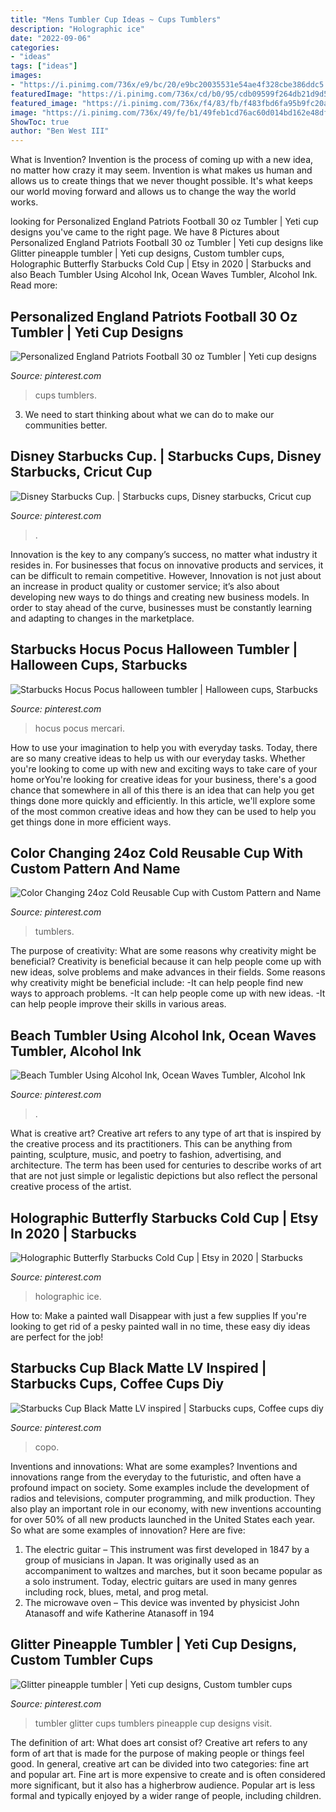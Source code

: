 ```yaml
---
title: "Mens Tumbler Cup Ideas ~ Cups Tumblers"
description: "Holographic ice"
date: "2022-09-06"
categories:
- "ideas"
tags: ["ideas"]
images:
- "https://i.pinimg.com/736x/e9/bc/20/e9bc20035531e54ae4f328cbe386ddc5.jpg"
featuredImage: "https://i.pinimg.com/736x/cd/b0/95/cdb09599f264db21d9d5f0ae2101cf85.jpg"
featured_image: "https://i.pinimg.com/736x/f4/83/fb/f483fbd6fa95b9fc20a13c47021f9f2c.jpg"
image: "https://i.pinimg.com/736x/49/fe/b1/49feb1cd76ac60d014bd162e48dff4b3.jpg"
ShowToc: true
author: "Ben West III"
---
```



What is Invention?
Invention is the process of coming up with a new idea, no matter how crazy it may seem. Invention is what makes us human and allows us to create things that we never thought possible. It's what keeps our world moving forward and allows us to change the way the world works.

	

		
looking for Personalized England Patriots Football 30 oz Tumbler | Yeti cup designs you've came to the right page. We have 8 Pictures about Personalized England Patriots Football 30 oz Tumbler | Yeti cup designs like Glitter pineapple tumbler | Yeti cup designs, Custom tumbler cups, Holographic Butterfly Starbucks Cold Cup | Etsy in 2020 | Starbucks and also Beach Tumbler Using Alcohol Ink, Ocean Waves Tumbler, Alcohol Ink. Read more:
		
    
## Personalized England Patriots Football 30 Oz Tumbler | Yeti Cup Designs

<img loading=lazy src="https://i.pinimg.com/736x/92/c0/cf/92c0cfd730c64a1cc1f6ed25aaa2916b.jpg" onerror="this.onerror=null;this.src='https://tse4.mm.bing.net/th?id=OIP.AceRLis12dIM3x8hxlCSkAHaHa&amp;pid=15.1';" alt="Personalized England Patriots Football 30 oz Tumbler | Yeti cup designs">

_Source: pinterest.com_

>cups tumblers. 

	

3. We need to start thinking about what we can do to make our communities better.

    
## Disney Starbucks Cup. | Starbucks Cups, Disney Starbucks, Cricut Cup

<img loading=lazy src="https://i.pinimg.com/736x/34/55/bb/3455bb0c226cfe8f875c49f95219327f.jpg" onerror="this.onerror=null;this.src='https://tse2.mm.bing.net/th?id=OIP.9yx-RSRmxdgWNt_SsEiB0QHaJ3&amp;pid=15.1';" alt="Disney Starbucks Cup. | Starbucks cups, Disney starbucks, Cricut cup">

_Source: pinterest.com_

>. 

	

Innovation is the key to any company’s success, no matter what industry it resides in. For businesses that focus on innovative products and services, it can be difficult to remain competitive. However, Innovation is not just about an increase in product quality or customer service; it’s also about developing new ways to do things and creating new business models. In order to stay ahead of the curve, businesses must be constantly learning and adapting to changes in the marketplace.

    
## Starbucks Hocus Pocus Halloween Tumbler | Halloween Cups, Starbucks

<img loading=lazy src="https://i.pinimg.com/736x/49/fe/b1/49feb1cd76ac60d014bd162e48dff4b3.jpg" onerror="this.onerror=null;this.src='https://tse2.mm.bing.net/th?id=OIP.vX3NS0Jtr_QaeW79GSmM0QHaJ5&amp;pid=15.1';" alt="Starbucks Hocus Pocus halloween tumbler | Halloween cups, Starbucks">

_Source: pinterest.com_

>hocus pocus mercari. 

	

How to use your imagination to help you with everyday tasks.
Today, there are so many creative ideas to help us with our everyday tasks. Whether you're looking to come up with new and exciting ways to take care of your home orYou're looking for creative ideas for your business, there's a good chance that somewhere in all of this there is an idea that can help you get things done more quickly and efficiently. In this article, we'll explore some of the most common creative ideas and how they can be used to help you get things done in more efficient ways.

    
## Color Changing 24oz Cold Reusable Cup With Custom Pattern And Name

<img loading=lazy src="https://i.pinimg.com/736x/e9/bc/20/e9bc20035531e54ae4f328cbe386ddc5.jpg" onerror="this.onerror=null;this.src='https://tse1.mm.bing.net/th?id=OIP.LkaOE7MVgnFPVdq2ngXiqQHaJ3&amp;pid=15.1';" alt="Color Changing 24oz Cold Reusable Cup with Custom Pattern and Name">

_Source: pinterest.com_

>tumblers. 

	

The purpose of creativity: What are some reasons why creativity might be beneficial?
Creativity is beneficial because it can help people come up with new ideas, solve problems and make advances in their fields. Some reasons why creativity might be beneficial include: 
-It can help people find new ways to approach problems. 
-It can help people come up with new ideas. 
-It can help people improve their skills in various areas.

    
## Beach Tumbler Using Alcohol Ink, Ocean Waves Tumbler, Alcohol Ink

<img loading=lazy src="https://i.pinimg.com/736x/cd/b0/95/cdb09599f264db21d9d5f0ae2101cf85.jpg" onerror="this.onerror=null;this.src='https://tse1.mm.bing.net/th?id=OIP.EG__HJziEsEZvHHecgLUWgHaNK&amp;pid=15.1';" alt="Beach Tumbler Using Alcohol Ink, Ocean Waves Tumbler, Alcohol Ink">

_Source: pinterest.com_

>. 

	

What is creative art?
Creative art refers to any type of art that is inspired by the creative process and its practitioners. This can be anything from painting, sculpture, music, and poetry to fashion, advertising, and architecture. The term has been used for centuries to describe works of art that are not just simple or legalistic depictions but also reflect the personal creative process of the artist.

    
## Holographic Butterfly Starbucks Cold Cup | Etsy In 2020 | Starbucks

<img loading=lazy src="https://i.pinimg.com/736x/50/b6/5c/50b65c4bf6e97c03940b90266192a1de.jpg" onerror="this.onerror=null;this.src='https://tse1.mm.bing.net/th?id=OIP.zQ8pHvHVKwOremMlJz3KqQHaNC&amp;pid=15.1';" alt="Holographic Butterfly Starbucks Cold Cup | Etsy in 2020 | Starbucks">

_Source: pinterest.com_

>holographic ice. 

	

How to: Make a painted wall Disappear with just a few supplies
If you're looking to get rid of a pesky painted wall in no time, these easy diy ideas are perfect for the job!

    
## Starbucks Cup Black Matte LV Inspired | Starbucks Cups, Coffee Cups Diy

<img loading=lazy src="https://i.pinimg.com/736x/f4/83/fb/f483fbd6fa95b9fc20a13c47021f9f2c.jpg" onerror="this.onerror=null;this.src='https://tse1.mm.bing.net/th?id=OIP.hYmeXy0kjR0yQMdupmIQMgHaJ3&amp;pid=15.1';" alt="Starbucks Cup Black Matte LV inspired | Starbucks cups, Coffee cups diy">

_Source: pinterest.com_

>copo. 

	

Inventions and innovations: What are some examples?
Inventions and innovations range from the everyday to the futuristic, and often have a profound impact on society. Some examples include the development of radios and televisions, computer programming, and milk production. They also play an important role in our economy, with new inventions accounting for over 50% of all new products launched in the United States each year. So what are some examples of innovation? Here are five: 
1) The electric guitar – This instrument was first developed in 1847 by a group of musicians in Japan. It was originally used as an accompaniment to waltzes and marches, but it soon became popular as a solo instrument. Today, electric guitars are used in many genres including rock, blues, metal, and prog metal. 
2) The microwave oven – This device was invented by physicist John Atanasoff and wife Katherine Atanasoff in 194
    
## Glitter Pineapple Tumbler | Yeti Cup Designs, Custom Tumbler Cups

<img loading=lazy src="https://i.pinimg.com/736x/b9/92/ad/b992ade83631dd8b2e183f3325042d39.jpg" onerror="this.onerror=null;this.src='https://tse4.mm.bing.net/th?id=OIP.6bVSzExo1xvZRwU5cKuahwHaJ3&amp;pid=15.1';" alt="Glitter pineapple tumbler | Yeti cup designs, Custom tumbler cups">

_Source: pinterest.com_

>tumbler glitter cups tumblers pineapple cup designs visit. 

	

The definition of art: What does art consist of?
Creative art refers to any form of art that is made for the purpose of making people or things feel good. In general, creative art can be divided into two categories: fine art and popular art. Fine art is more expensive to create and is often considered more significant, but it also has a higherbrow audience. Popular art is less formal and typically enjoyed by a wider range of people, including children.

